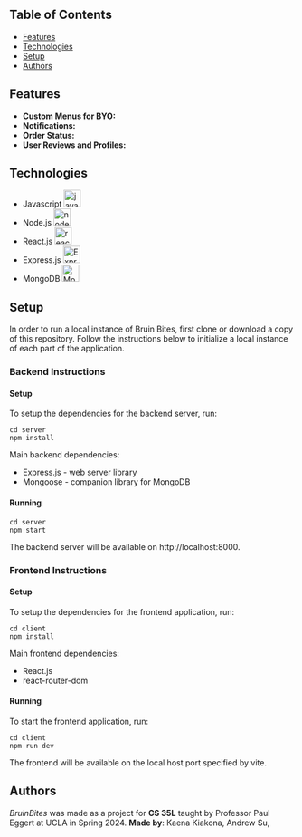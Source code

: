 ## Table of Contents
- [Features](https://github.com/andxsu/CS_35L_24S/#features)
- [Technologies](https://github.com/andxsu/CS_35L_24S/#technologies)
- [Setup](https://github.com/andxsu/CS_35L_24S/#setup)
- [Authors](https://github.com/andxsu/CS_35L_24S/#authors)

## Features
- **Custom Menus for BYO:** 
- **Notifications:** 
- **Order Status:** 
- **User Reviews and Profiles:** 

## Technologies
 - Javascript <img src="https://seeklogo.com/images/J/javascript-logo-8892AEFCAC-seeklogo.com.png" alt="javascript" width="30px">
 - Node.js <img src="https://seeklogo.com/images/N/nodejs-logo-FBE122E377-seeklogo.com.png" alt="node.js" width="30px">
 - React.js <img src="https://cdn4.iconfinder.com/data/icons/logos-3/600/React.js_logo-512.png" alt="react.js" width="30px">
 - Express.js <img src="https://www.sohamkamani.com/static/65137ed3c844d05124dcfdab28263c21/38cea/express-routing-logo.png" alt="Express.js" height="30px">
 - MongoDB <img src="https://upload.wikimedia.org/wikipedia/commons/thumb/e/eb/MongoDB_Logo.png/1598px-MongoDB_Logo.png?20180423174357" alt="MongoDB" height="30px">

## Setup
In order to run a local instance of Bruin Bites, first clone or download a copy of this repository. Follow the instructions below to initialize a local instance of each part of the application.

### Backend Instructions
#### Setup
To setup the dependencies for the backend server, run:
```
cd server
npm install
```

Main backend dependencies:
- Express.js - web server library
- Mongoose - companion library for MongoDB

#### Running
```
cd server
npm start
```
The backend server will be available on http://localhost:8000. 

### Frontend Instructions
#### Setup
To setup the dependencies for the frontend application, run:
```
cd client
npm install
```

Main frontend dependencies:
- React.js
- react-router-dom 

#### Running
To start the frontend application, run:
```
cd client
npm run dev 
```
The frontend will be available on the local host port specified by vite.

## Authors
_BruinBites_ was made as a project for **CS 35L** taught by Professor Paul Eggert at UCLA in Spring 2024. **Made by**: Kaena Kiakona, Andrew Su, 
